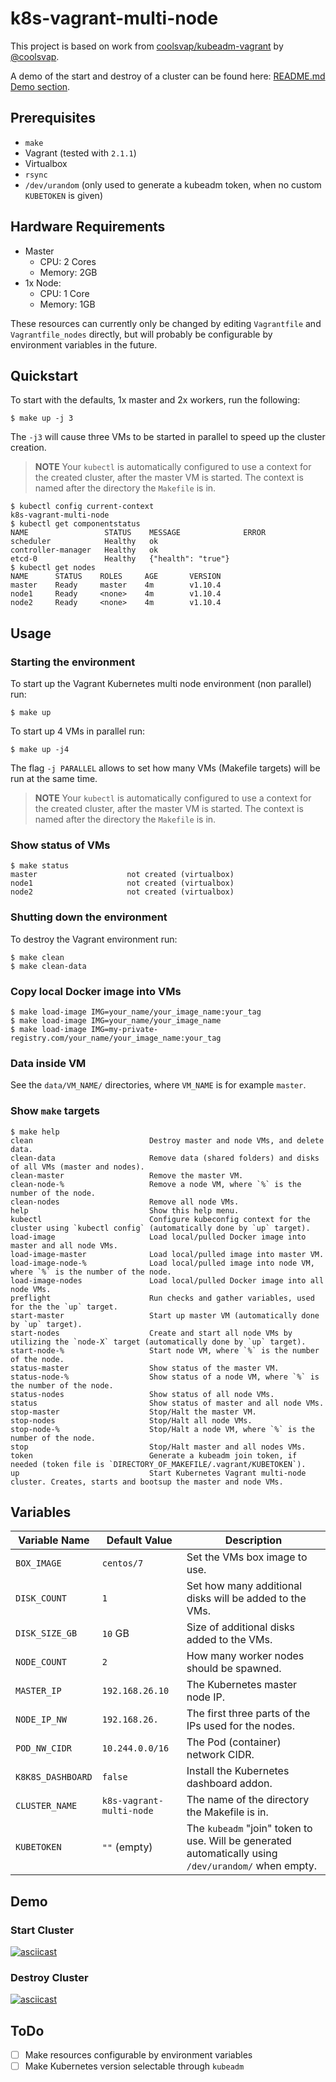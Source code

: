 # k8s-vagrant-multi-node
This project is based on work from [coolsvap/kubeadm-vagrant](https://github.com/coolsvap/kubeadm-vagrant) by [@coolsvap](https://twitter.com/coolsvap).

A demo of the start and destroy of a cluster can be found here: [README.md Demo section](#demo).

## Prerequisites
* `make`
* Vagrant (tested with `2.1.1`)
* Virtualbox
* `rsync`
* `/dev/urandom` (only used to generate a kubeadm token, when no custom `KUBETOKEN` is given)

## Hardware Requirements
* Master
    * CPU: 2 Cores
    * Memory: 2GB
* 1x Node:
    * CPU: 1 Core
    * Memory: 1GB

These resources can currently only be changed by editing `Vagrantfile` and `Vagrantfile_nodes` directly,
but will probably be configurable by environment variables in the future.

## Quickstart
To start with the defaults, 1x master and 2x workers, run the following:
```
$ make up -j 3
```
The `-j3` will cause three VMs to be started in parallel to speed up the cluster creation.
> **NOTE** Your `kubectl` is automatically configured to use a context for the
> created cluster, after the master VM is started.
> The context is named after the directory the `Makefile` is in.

```
$ kubectl config current-context
k8s-vagrant-multi-node
$ kubectl get componentstatus
NAME                 STATUS    MESSAGE              ERROR
scheduler            Healthy   ok
controller-manager   Healthy   ok
etcd-0               Healthy   {"health": "true"}
$ kubectl get nodes
NAME      STATUS    ROLES     AGE       VERSION
master    Ready     master    4m        v1.10.4
node1     Ready     <none>    4m        v1.10.4
node2     Ready     <none>    4m        v1.10.4
```

## Usage
### Starting the environment
To start up the Vagrant Kubernetes multi node environment (non parallel) run:
```
$ make up
```
To start up 4 VMs in parallel run:
```
$ make up -j4
```
The flag `-j PARALLEL` allows to set how many VMs (Makefile targets) will be run at the same time.

> **NOTE** Your `kubectl` is automatically configured to use a context for the
> created cluster, after the master VM is started.
> The context is named after the directory the `Makefile` is in.

### Show status of VMs
```
$ make status
master                    not created (virtualbox)
node1                     not created (virtualbox)
node2                     not created (virtualbox)
```

### Shutting down the environment
To destroy the Vagrant environment run:
```
$ make clean
$ make clean-data
```

### Copy local Docker image into VMs
```
$ make load-image IMG=your_name/your_image_name:your_tag
$ make load-image IMG=your_name/your_image_name
$ make load-image IMG=my-private-registry.com/your_name/your_image_name:your_tag
```

### Data inside VM
See the `data/VM_NAME/` directories, where `VM_NAME` is for example `master`.

### Show `make` targets
```
$ make help
clean                          Destroy master and node VMs, and delete data.
clean-data                     Remove data (shared folders) and disks of all VMs (master and nodes).
clean-master                   Remove the master VM.
clean-node-%                   Remove a node VM, where `%` is the number of the node.
clean-nodes                    Remove all node VMs.
help                           Show this help menu.
kubectl                        Configure kubeconfig context for the cluster using `kubectl config` (automatically done by `up` target).
load-image                     Load local/pulled Docker image into master and all node VMs.
load-image-master              Load local/pulled image into master VM.
load-image-node-%              Load local/pulled image into node VM, where `%` is the number of the node.
load-image-nodes               Load local/pulled Docker image into all node VMs.
preflight                      Run checks and gather variables, used for the the `up` target.
start-master                   Start up master VM (automatically done by `up` target).
start-nodes                    Create and start all node VMs by utilizing the `node-X` target (automatically done by `up` target).
start-node-%                   Start node VM, where `%` is the number of the node.
status-master                  Show status of the master VM.
status-node-%                  Show status of a node VM, where `%` is the number of the node.
status-nodes                   Show status of all node VMs.
status                         Show status of master and all node VMs.
stop-master                    Stop/Halt the master VM.
stop-nodes                     Stop/Halt all node VMs.
stop-node-%                    Stop/Halt a node VM, where `%` is the number of the node.
stop                           Stop/Halt master and all nodes VMs.
token                          Generate a kubeadm join token, if needed (token file is `DIRECTORY_OF_MAKEFILE/.vagrant/KUBETOKEN`).
up                             Start Kubernetes Vagrant multi-node cluster. Creates, starts and bootsup the master and node VMs.
```

## Variables
| Variable Name     | Default Value            | Description                                                                                          |
| ----------------- | ------------------------ | ---------------------------------------------------------------------------------------------------- |
| `BOX_IMAGE`       | `centos/7`               | Set the VMs box image to use.                                                                        |
| `DISK_COUNT`      | `1`                      | Set how many additional disks will be added to the VMs.                                              |
| `DISK_SIZE_GB`    | `10` GB                  | Size of additional disks added to the VMs.                                                           |
| `NODE_COUNT`      | `2`                      | How many worker nodes should be spawned.                                                             |
| `MASTER_IP`       | `192.168.26.10`          | The Kubernetes master node IP.                                                                       |
| `NODE_IP_NW`      | `192.168.26.`            | The first three parts of the IPs used for the nodes.                                                 |
| `POD_NW_CIDR`     | `10.244.0.0/16`          | The Pod (container) network CIDR.                                                                    |
| `K8K8S_DASHBOARD` | `false`                  | Install the Kubernetes dashboard addon.                                                              |
| `CLUSTER_NAME`    | `k8s-vagrant-multi-node` | The name of the directory the Makefile is in.                                                        |
| `KUBETOKEN`       | `""` (empty)             | The `kubeadm` "join" token to use. Will be generated automatically using `/dev/urandom/` when empty. |

## Demo
### Start Cluster
[![asciicast](https://asciinema.org/a/186375.png)](https://asciinema.org/a/186375)

### Destroy Cluster
[![asciicast](https://asciinema.org/a/186376.png)](https://asciinema.org/a/186376)

## ToDo
- [ ] Make resources configurable by environment variables
- [ ] Make Kubernetes version selectable through `kubeadm`
